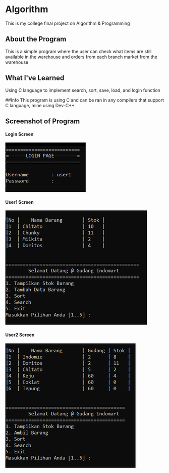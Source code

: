 # Algorithm
This is my college final project on Algorithm &amp; Programming

## About the Program
This is a simple program where the user can check what items are still available in the warehouse and orders from each branch market from the warehouse

## What I've Learned
Using C language to implement search, sort, save, load, and login function

##Info
This program is using C and can be ran in any compilers that support C language, mine using Dev-C++

## Screenshot of Program
#### Login Screen
![Login](./capture/Login.png)

#### User1 Screen
![User1](./capture/User1.png)

#### User2 Screen
![User2](./capture/User2.png)
